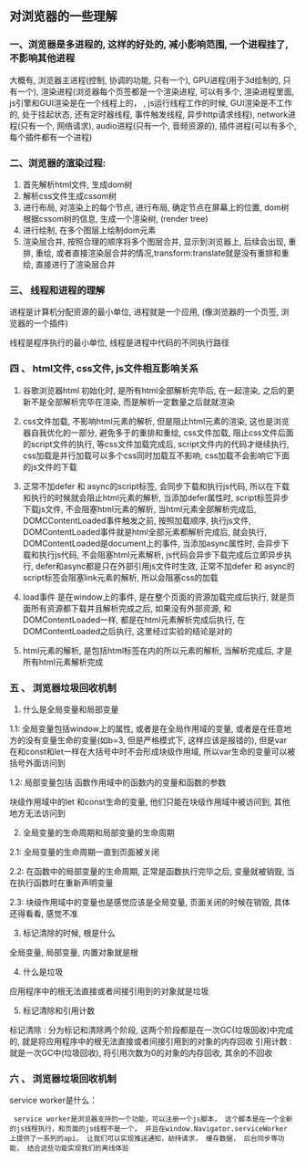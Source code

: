 ## 对浏览器的一些理解

### 一、浏览器是多进程的, 这样的好处的, 减小影响范围, 一个进程挂了, 不影响其他进程

大概有, 浏览器主进程(控制, 协调的功能, 只有一个), GPU进程(用于3d绘制的, 只有一个), 渲染进程(浏览器每个页签都是一个渲染进程, 可以有多个, 渲染进程里面, js引擎和GUI渲染是在一个线程上的， , js运行线程工作的时候, GUI渲染是不工作的, 处于挂起状态, 还有定时器线程, 事件触发线程, 异步http请求线程), network进程(只有一个, 网络请求), audio进程(只有一个, 音频资源的), 插件进程(可以有多个, 每个插件都有一个进程)

### 二、浏览器的渲染过程:

1. 首先解析html文件, 生成dom树
2. 解析css文件生成cssom树
3. 进行布局, 对渲染上的每个节点, 进行布局, 确定节点在屏幕上的位置, dom树根据cssom树的信息, 生成一个渲染树, \(render tree\)
4. 进行绘制, 在多个图层上绘制dom元素
5. 渲染层合并, 按照合理的顺序将多个图层合并, 显示到浏览器上, 后续会出现, 重排, 重绘, 或者直接渲染层合并的情况,transform:translate就是没有重排和重绘, 直接进行了渲染层合并

### 三、 线程和进程的理解

进程是计算机分配资源的最小单位, 进程就是一个应用, (像浏览器的一个页签, 浏览器的一个插件)

线程是程序执行的最小单位, 线程是进程中代码的不同执行路径

### 四 、 html文件, css文件, js文件相互影响关系

1. 谷歌浏览器html 初始化时, 是所有html全部解析完毕后, 在一起渲染, 之后的更新不是全部解析完毕在渲染, 而是解析一定数量之后就就渲染

2. css文件加载, 不影响html元素的解析, 但是阻止html元素的渲染, 这也是浏览器自我优化的一部分, 避免多于的重排和重绘,
css文件加载, 阻止css文件后面的script文件的执行, 等css文件加载完成后, script文件内的代码才继续执行, css加载是并行加载可以多个css同时加载互不影响, css加载不会影响它下面的js文件的下载

3. 正常不加defer 和 async的script标签, 会同步下载和执行js代码, 所以在下载和执行的时候就会阻止html元素的解析,
当添加defer属性时, script标签异步下载js文件, 不会阻塞html元素的解析, 当html元素全部解析完成后, DOMCContentLoaded事件触发之前, 按照加载顺序, 执行js文件, DOMContentLoaded事件就是html全部元素都解析完成后, 就会执行, DOMContentLoaded是document上的事件, 当添加async属性时, 会异步下载和执行js代码, 不会阻塞html元素解析, js代码会异步下载完成后立即异步执行, defer和async都是只在外部引用js文件时生效, 正常不加defer 和 async的script标签会阻塞link元素的解析, 所以会阻塞css的加载

4. load事件 是在window上的事件, 是在整个页面的资源加载完成后执行, 就是页面所有资源都下载并且解析完成之后, 如果没有外部资源, 和DOMContentLoaded一样, 都是在html元素解析完成后执行, 在DOMContentLoaded之后执行, 这里经过实验的结论是对的

5. html元素的解析, 是包括html标签在内的所以元素的解析, 当</html>解析完成后, 才是所有html元素解析完成

### 五 、 浏览器垃圾回收机制

1. 什么是全局变量和局部变量

1.1: 全局变量包括window上的属性, 或者是在全局作用域的变量, 或者是在任意地方的没有变量生命的变量(如b=3, 但是严格模式下, 这样应该是报错的), 但是var 在和const和let一样在大括号中时不会形成块级作用域, 所以var生命的变量可以被括号外面访问到

1.2:  局部变量包括 函数作用域中的函数内的变量和函数的参数

块级作用域中的let 和const生命的变量, 他们只能在块级作用域中被访问到, 其他地方无法访问到

2. 全局变量的生命周期和局部变量的生命周期

2.1:  全局变量的生命周期一直到页面被关闭

2.2: 在函数中的局部变量的生命周期, 正常是函数执行完毕之后, 变量就被销毁, 当在执行函数时在重新声明变量

2.3: 块级作用域中的变量也是感觉应该是全局变量, 页面关闭的时候在销毁, 具体还得看看, 感觉不准

3. 标记清除的时候, 根是什么

全局变量, 局部变量, 内置对象就是根

4. 什么是垃圾

应用程序中的根无法直接或者间接引用到的对象就是垃圾

5. 标记清除和引用计数

标记清除 : 分为标记和清除两个阶段, 这两个阶段都是在一次GC(垃圾回收)中完成的, 就是将应用程序中的根无法直接或者间接引用到的对象的内存回收
引用计数 : 就是一次GC中(垃圾回收), 将引用次数为0的对象的内存回收, 其余的不回收

### 六 、 浏览器垃圾回收机制

service worker是什么：

     service worker是浏览器支持的一个功能，可以注册一个js脚本， 这个脚本是在一个全新的js线程执行，和页面的js线程不是一个， 并且在window.Navigator.serviceWorker 上提供了一系列的api， 让我们可以实现推送通知，劫持请求， 缓存数据， 后台同步等功能， 结合这些功能实现我们的离线体验
